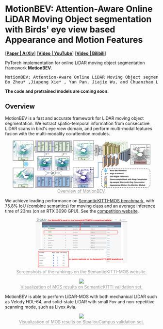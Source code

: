 # MotionBEV: Attention-Aware Online LiDAR Moving Object segmentation with Birds' eye view based Appearance and Motion Features
[[**Paper | ArXiv**]](https://arxiv.org)
[[**Video | YouTube**]](https://youtu.be/kOc7gJ72J-g)
[[**Video | Bilibili**]](https://www.bilibili.com/video/BV1Fs4y1G7V2)

PyTorch implementation for online LiDAR moving object segmentation framework **MotionBEV**.

<pre>
MotionBEV: Attention-Aware Online LiDAR Moving Object segmentation with Birds' eye view based Appearance and Motion Features.
Bo Zhou* ,Jiapeng Xie* , Yan Pan, Jiajie Wu, and Chuanzhao Lu.
</pre>

**The code and pretrained models are coming soon.**
## Overview
MotionBEV is a fast and accurate framework for LiDAR moving object segmentation. We extract spatio-temporal information from consecutive LiDAR scans in bird's eye view domain, and perform multi-modal features fusion with the multi-modality co-attention modules.
<p align="center">
        <img src="imgs/overview.png" width="90%"> 
</p>
<p align="center" style="margin-top: -15px;">
    <span style="color:orange; border-bottom: 1px solid #d9d9d9;
        display: inline-block;
        color: #999;
        text-align: center;">Overview of MotionBEV.</span>
</p>

We achieve leading performance on [SemanticKITTI-MOS benchmark](http://semantic-kitti.org/tasks.html#mos), with 75.8% IoU (combine semantics) for moving class and an average inference time of 23ms (on an RTX 3090 GPU). See the [competition website](https://codalab.lisn.upsaclay.fr/competitions/7088).
<p align="center">
        <img src="imgs/leaderboard.png" width="60%"> 
</p>
<p align="center" style="margin-top: -15px;">
    <span style="color:orange; border-bottom: 1px solid #d9d9d9;
        display: inline-block;
        color: #999;
        text-align: center;">Screenshots of the rankings on the SemanticKITTI-MOS website.</span>
</p>


<p align="center">
        <img src="imgs/kitti08.gif" width="90%"> 
</p>
<p align="center" style="margin-top: -15px;">
    <span style="color:orange; border-bottom: 1px solid #d9d9d9;
        display: inline-block;
        color: #999;
        text-align: center;">Visualization of MOS results on SemanticKITTI validation set.</span>
</p>

MotionBEV is able to perform LiDAR-MOS with both mechanical LIDAR such as Velody HDL-64, and solid-state LiDAR with small Fov and non-repetitive scanning mode, such as Livox Avia.
<p align="center">
        <img src="imgs/livox06.gif" width="90%"> 
</p>
<p align="center" style="margin-top: -15px;">
    <span style="color:orange; border-bottom: 1px solid #d9d9d9;
        display: inline-block;
        color: #999;
        text-align: center;">Visualization of MOS results on SipailouCampus validation set.</span>
</p>
